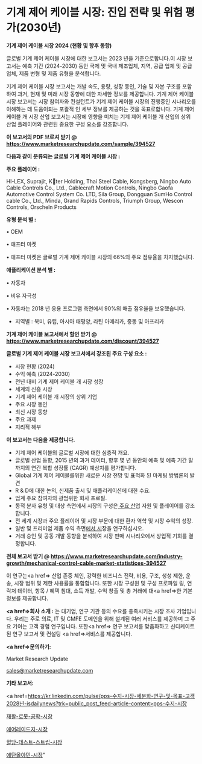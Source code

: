 # 기계 제어 케이블 시장: 진입 전략 및 위험 평가(2030년)

<strong>기계 제어 케이블 시장 2024 (현황 및 향후 동향)</strong>

글로벌 기계 제어 케이블 시장에 대한 보고서는 2023 년을 기준으로합니다.이 시장 보고서는 예측 기간 (2024-2030) 동안 국제 및 국내 제조업체, 지역, 공급 업체 및 공급 업체, 제품 변형 및 제품 유형을 분석합니다.

기계 제어 케이블 시장 보고서는 개발 속도, 용량, 성장 동인, 기술 및 자본 구조를 포함하여 과거, 현재 및 미래 시장 동향에 대한 자세한 정보를 제공합니다. 기계 제어 케이블 시장 보고서는 시장 참여자와 컨설턴트가 기계 제어 케이블 시장의 진행중인 시나리오를 이해하는 데 도움이되는 포괄적 인 세부 정보를 제공하는 것을 목표로합니다. 기계 제어 케이블 개 시장 산업 보고서는 시장에 영향을 미치는 기계 제어 케이블 개 산업의 상위 산업 플레이어와 관련된 중요한 구성 요소를 강조합니다.



<strong>이 보고서의 PDF 브로셔 받기 @ <a href=https://www.marketresearchupdate.com/sample/394527>https://www.marketresearchupdate.com/sample/394527</a></strong>



<strong>다음과 같이 분류되는 글로벌 기계 제어 케이블 시장 :</strong>



<strong>주요 플레이어 :</strong>

HI-LEX, Suprajit, Kter Holding, Thai Steel Cable, Kongsberg, Ningbo Auto Cable Controls Co., Ltd., Cablecraft Motion Controls, Ningbo Gaofa Automotive Control System Co. LTD, Sila Group, Dongguan SumHo Control cable Co., Ltd., Minda, Grand Rapids Controls, Triumph Group, Wescon Controls, Orscheln Products



<strong>유형 분석 별 :</strong>

• OEM

• 애프터 마켓

• 애프터 마켓은 글로벌 기계 제어 케이블 시장의 66%의 주요 점유율을 차지했습니다.



<strong>애플리케이션 분석 별 :</strong>

• 자동차

• 비유 자극성

• 자동차는 2018 년 응용 프로그램 측면에서 90%의 매출 점유율을 보유했습니다.

<ul>
  <li>지역별 : 북미, 유럽, 아시아 태평양, 라틴 아메리카, 중동 및 아프리카</li>
</ul>


<strong>기계 제어 케이블 보고서에서 할인 받기 @ <a href=https://www.marketresearchupdate.com/discount/394527>https://www.marketresearchupdate.com/discount/394527</a></strong>



<strong>글로벌 기계 제어 케이블 시장 보고서에서 강조된 주요 구성 요소 :</strong>
<ul>
  <li>시장 현황 (2024)</li>
  <li>수익 예측 (2024-2030)</li>
  <li>전년 대비 기계 제어 케이블 개 시장 성장</li>
  <li>세계의 신흥 시장</li>
  <li>기계 제어 케이블 개 시장의 상위 기업</li>
  <li>주요 시장 동인</li>
  <li>최신 시장 동향</li>
  <li>주요 과제</li>
  <li>지리적 해부</li>
</ul>


<strong>이 보고서는 다음을 제공합니다.</strong>
<ul>
  <li>기계 제어 케이블의 글로벌 시장에 대한 심층적 개요.</li>
  <li>글로벌 산업 동향, 2015 년의 과거 데이터, 향후 몇 년 동안의 예측 및 예측 기간 말까지의 연간 복합 성장률 (CAGR) 예상치를 평가합니다.</li>
  <li>Global 기계 제어 케이블를위한 새로운 시장 전망 및 표적화 된 마케팅 방법론의 발견</li>
  <li>R &amp; D에 대한 논의, 신제품 출시 및 애플리케이션에 대한 수요.</li>
  <li>업계 주요 참여자의 광범위한 회사 프로필.</li>
  <li>동적 분자 유형 및 대상 측면에서 시장의 구성은<a href=> 주요 산</a>업 자원 및 플레이어를 강조합니다.</li>
  <li>전 세계 시장과 주요 플레이어 및 시장 부문에 대한 환자 역학 및 시장 수익의 성장.</li>
  <li>일반 및 프리미엄 제품 수익 측면<a href=>에서 시</a>장을 연구하십시오.</li>
  <li>거래 승인 및 공동 개발 동향을 분석하여 시장 판매 시나리오에서 상업적 기회를 결정합니다.</li>
</ul>



<strong>전체 보고서 받기 @ <a href=https://www.marketresearchupdate.com/industry-growth/mechanical-control-cable-market-statistices-394527>https://www.marketresearchupdate.com/industry-growth/mechanical-control-cable-market-statistices-394527</a></strong>

이 연구는<a href=> 산업 존중</a> 체인, 강력한 비즈니스 전략, 비용, 구조, 생성 제한, 운송, 시장 범위 및 제한 사용률을 통합합니다. 또한 시장 구성원 및 구성 프로파일 링, 연락처 데이터, 항목 / 혜택 침대, 소득 개발, 수익 창출 및 총 거래에 대<a href=>한 기본 </a>정보를 제공합니다.



<strong><a href=>회사 소</a>개 :</strong>
는 대기업, 연구 기관 등의 수요를 충족시키는 시장 조사 기업입니다. 우리는 주로 의료, IT 및 CMFE 도메인을 위해 설계된 여러 서비스를 제공하며 그 주요 기여는 고객 경험 연구입니다. 또한<a href=> 연구 보</a>고서를 맞춤화하고 신디케이트 된 연구 보고서 및 컨설팅 <a href=>서비스</a>를 제공합니다.



<strong><a href=>문의하기:</a></strong>

Market Research Update

sales@marketresearchupdate.com



<strong>기타 보고서:</strong>

<a href=https://kr.linkedin.com/pulse/pps-수지-시장-세분화-연구-및-목표-고객2028년-isdailynews?trk=public_post_feed-article-content>pps-수지-시장</a>

<a href=https://www.linkedin.com/pulse/재활-로봇-공학-시장-경쟁-분석-및-성장-잠재력-2029-consumer-connection-chronicles-24-/>재활-로봇-공학-시장</a>

<a href=https://www.linkedin.com/pulse/에어레이드지-시장-현재-및-미래-성장-2029-consumer-connection-compendium-ana-5u8kf/>에어레이드지-시장</a>

<a href=https://www.linkedin.com/pulse/혈당-테스트-스트립-시장-진입-전략-및-위험-평가2029년-consumer-connection-chronicles-24--mkuzf/>혈당-테스트-스트립-시장</a>

<a href=https://www.linkedin.com/pulse/에탄올아민-시장-경쟁-분석-및-성장-잠재력-2030-consumer-connection-chronicles-24--01jif/>에탄올아민-시장</a>"
